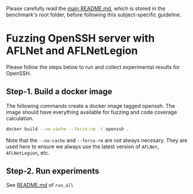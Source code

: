 Please carefully read the [main README.md](../../../README.md), which is stored in the benchmark's root folder, before following this subject-specific guideline.

# Fuzzing OpenSSH server with AFLNet and AFLNetLegion
Please follow the steps below to run and collect experimental results for OpenSSH.

## Step-1. Build a docker image
The following commands create a docker image tagged openssh. The image should have everything available for fuzzing and code coverage calculation.

```bash
docker build --no-cache --force-rm -t openssh .
```
Note that the `--no-cache` and `--force-rm` are not always necesary.
They are used here to ensure we always use the latest version of `AFLNet`, `AFLNetLegion`, etc.


## Step-2. Run experiments

See [README.md](https://github.com/Alan32Liu/ProFuzzBench/tree/temp/scripts) of `run_all`
